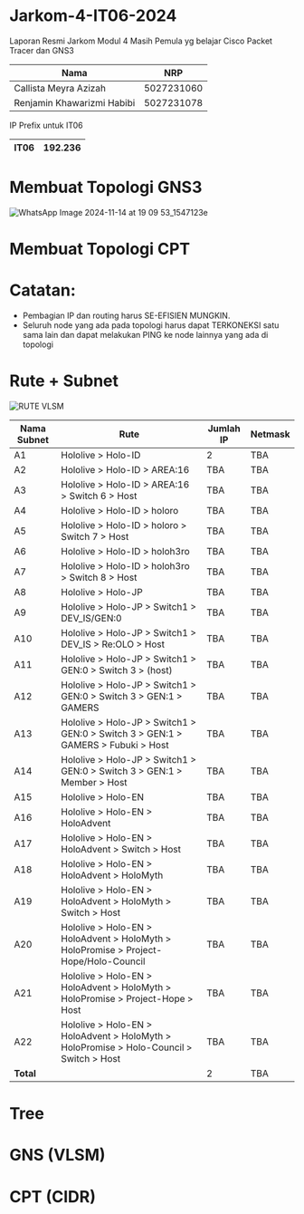 # Jarkom-4-IT06-2024

Laporan Resmi Jarkom Modul 4
Masih Pemula yg belajar Cisco Packet Tracer dan GNS3

| Nama | NRP |
| ---- | ---- |
| Callista Meyra Azizah | 5027231060 |
| Renjamin Khawarizmi Habibi | 5027231078 |

IP Prefix untuk IT06

| IT06 | 192.236 |
|----|----|

# Membuat Topologi GNS3
![WhatsApp Image 2024-11-14 at 19 09 53_1547123e](https://github.com/user-attachments/assets/bda2750b-30cf-4911-a469-a41b932cd059)

# Membuat Topologi CPT

# Catatan:
- Pembagian IP dan routing harus SE-EFISIEN MUNGKIN.
- Seluruh node yang ada pada topologi harus dapat TERKONEKSI satu sama lain dan dapat melakukan PING ke node lainnya yang ada di topologi

# Rute + Subnet
![RUTE VLSM](https://github.com/user-attachments/assets/a62f066d-d899-43c0-bf44-4c2fcddcddbf)

| Nama Subnet | Rute | Jumlah IP | Netmask |
|-------------|------|-----------|---------|
| A1          | Hololive > Holo-ID | 2         | TBA     |
| A2          | Hololive > Holo-ID > AREA:16 | TBA       | TBA     |
| A3          | Hololive > Holo-ID > AREA:16 > Switch 6 > Host | TBA       | TBA     |
| A4          | Hololive > Holo-ID > holoro | TBA       | TBA     |
| A5          | Hololive > Holo-ID > holoro > Switch 7 > Host | TBA       | TBA     |
| A6          | Hololive > Holo-ID > holoh3ro | TBA       | TBA     |
| A7          | Hololive > Holo-ID > holoh3ro > Switch 8 > Host | TBA       | TBA     |
| A8          | Hololive > Holo-JP | TBA       | TBA     |
| A9          | Hololive > Holo-JP > Switch1 > DEV_IS/GEN:0 | TBA       | TBA     |
| A10         | Hololive > Holo-JP > Switch1 > DEV_IS > Re:OLO > Host | TBA       | TBA     |
| A11         | Hololive > Holo-JP > Switch1 > GEN:0 > Switch 3 > (host) | TBA       | TBA     |
| A12         | Hololive > Holo-JP > Switch1 > GEN:0 > Switch 3 > GEN:1 > GAMERS | TBA       | TBA     |
| A13         | Hololive > Holo-JP > Switch1 > GEN:0 > Switch 3 > GEN:1 > GAMERS > Fubuki > Host | TBA       | TBA     |
| A14         | Hololive > Holo-JP > Switch1 > GEN:0 > Switch 3 > GEN:1 > Member > Host | TBA       | TBA     |
| A15         | Hololive > Holo-EN | TBA       | TBA     |
| A16         | Hololive > Holo-EN > HoloAdvent | TBA       | TBA     |
| A17         | Hololive > Holo-EN > HoloAdvent > Switch > Host | TBA       | TBA     |
| A18         | Hololive > Holo-EN > HoloAdvent > HoloMyth | TBA       | TBA     |
| A19         | Hololive > Holo-EN > HoloAdvent > HoloMyth > Switch > Host | TBA       | TBA     |
| A20         | Hololive > Holo-EN > HoloAdvent > HoloMyth > HoloPromise > Project-Hope/Holo-Council | TBA       | TBA     |
| A21         | Hololive > Holo-EN > HoloAdvent > HoloMyth > HoloPromise > Project-Hope > Host | TBA       | TBA     |
| A22         | Hololive > Holo-EN > HoloAdvent > HoloMyth > HoloPromise > Holo-Council > Switch > Host | TBA       | TBA     |
| **Total**   |      | 2         | TBA     |

# Tree

# GNS (VLSM)

# CPT (CIDR)
